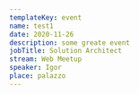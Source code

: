 ```yaml
---
templateKey: event
name: test1
date: 2020-11-26
description: some greate event
jobTitle: Solution Architect
stream: Web Meetup
speaker: Igor
place: palazzo
---
```


